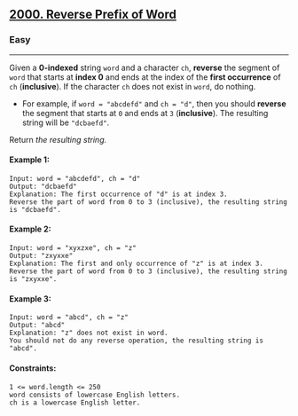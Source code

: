 [2000. Reverse Prefix of Word](https://leetcode.com/problems/reverse-prefix-of-word/description/?envType=daily-question&envId=2024-05-01)
---------------------------------------------------------------------------------------------------------------------------------------------

### Easy
---------------------------------------------------------------------------------------------------------------------------------------------

Given a **0-indexed** string `word` and a character `ch`, **reverse** the segment of `word` that starts at **index 0** and ends at the index of the **first occurrence** of `ch` (**inclusive**). If the character `ch` does not exist in `word`, do nothing.

- For example, if `word = "abcdefd"` and `ch = "d"`, then you should **reverse** the segment that starts at `0` and ends at `3` (**inclusive**). The resulting string will be `"dcbaefd"`.

Return _the resulting string._

#### Example 1:
```
Input: word = "abcdefd", ch = "d"
Output: "dcbaefd"
Explanation: The first occurrence of "d" is at index 3. 
Reverse the part of word from 0 to 3 (inclusive), the resulting string is "dcbaefd".
```
#### Example 2:
```
Input: word = "xyxzxe", ch = "z"
Output: "zxyxxe"
Explanation: The first and only occurrence of "z" is at index 3.
Reverse the part of word from 0 to 3 (inclusive), the resulting string is "zxyxxe".
```
#### Example 3:
```
Input: word = "abcd", ch = "z"
Output: "abcd"
Explanation: "z" does not exist in word.
You should not do any reverse operation, the resulting string is "abcd".
```
#### Constraints:
```
1 <= word.length <= 250
word consists of lowercase English letters.
ch is a lowercase English letter.
```
